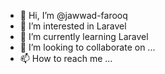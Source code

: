 - 👋 Hi, I’m @jawwad-farooq
- 👀 I’m interested in Laravel
- 🌱 I’m currently learning Laravel
- 💞️ I’m looking to collaborate on ...
- 📫 How to reach me ...

<!---
jawwad-farooq/jawwad-farooq is a ✨ special ✨ repository because its `README.md` (this file) appears on your GitHub profile.
You can click the Preview link to take a look at your changes.
--->
